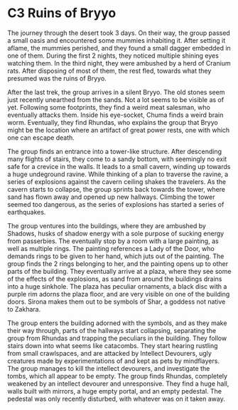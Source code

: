 # C3 Ruins of Bryyo

The journey through the desert took 3 days. On their way, the group passed a small oasis and encountered some mummies inhabiting it. After setting it aflame, the mummies perished, and they found a small dagger embedded in one of them. During the first 2 nights, they noticed multiple shining eyes watching them. In the third night, they were ambushed by a herd of Cranium rats. After disposing of most of them, the rest fled, towards what they presumed was the ruins of Bryyo. 

After the last trek, the group arrives in a silent Bryyo. The old stones seem just recently unearthed from the sands. Not a lot seems to be visible as of yet. Following some footprints, they find a weird meat salesman, who eventually attacks them. Inside his eye-socket, Chuma finds a weird brain worm. Eventually, they find Rhundas, who explains the group that Bryyo might be the location where an artifact of great power rests, one with which one can escape death. 

The group finds an entrance into a tower-like structure. After descending many flights of stairs, they come to a sandy bottom, with seemingly no exit safe for a crevice in the walls. It leads to a small cavern, winding up towards a huge undeground ravine. While thinking of a plan to traverse the ravine, a series of explosions against the cavern ceiling shakes the travelers. As the cavern starts to collapse, the group sprints back towards the tower, where sand has flown away and opened up new hallways. Climbing the tower seemed too dangerous, as the series of explosions has started a series of earthquakes. 

The group ventures into the buildings, where they are ambushed by Shadows, husks of shadow energy with a sole purpose of sucking energy from passerbies. The eventually stop by a room with a large painting, as well as multiple rings. The painting references a Lady of the Door, who demands rings to be given to her hand, which juts out of the painting. The group finds the 2 rings belonging to her, and the painting opens up to other parts of the building. They eventually arrive at a plaza, where they see some of the effects of the explosions, as sand from around the buildings drains into a huge sinkhole. The plaza has peculiar ornaments, a black disc with a purple rim adorns the plaza floor, and are very visible on one of the building doors. Sirona makes them out to be symbols of Shar, a goddess not native to Zakhara. 

The group enters the building adorned with the symbols, and as they make their way through, parts of the hallways start collapsing, separating the group from Rhundas and trapping the peculiars in the building. They follow stairs down into what seems like catacombs. They start hearing rustling from small crawlspaces, and are attacked by Intellect Devourers, ugly creatures made by experimentations of and kept as pets by mindflayers. The group manages to kill the intellect devourers, and investigate the tombs, which all appear to be empty. The group finds Rhundas, completely weakened by an intellect devourer and unresponsive. They find a huge hall, walls built with mirrors, a huge empty portal, and an empty pedestal. The pedestal was only recently disturbed, with whatever was on it taken away. 

